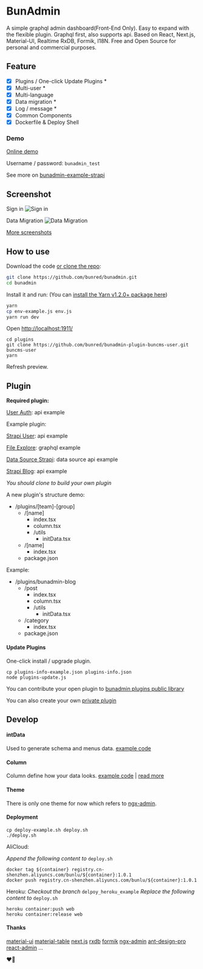 # BunAdmin

A simple graphql admin dashboard(Front-End Only). Easy to expand with the flexible plugin. Graphql first, also supports api. Based on React, Next.js, Material-UI, Realtime RxDB, Formik, I18N. Free and Open Source for personal and commercial purposes.

## Feature

* [x] Plugins / One-click Update Plugins *
* [x] Multi-user *
* [x] Multi-language
* [x] Data migration *
* [x] Log / message *
* [x] Common Components
* [x] Dockerfile & Deploy Shell

### Demo
[Online demo](http://bunadmin-example-strapi.herokuapp.com/)

Username / password: `bunadmin_test`

See more on [bunadmin-example-strapi](https://github.com/bunred/bunadmin-example-strapi)

## Screenshot
Sign in
![Sign in](https://gblobscdn.gitbook.com/assets%2F-M1ZbjnBaWO_NJOdj8_A%2F-M6mhhE1-tUO_GCYLgQI%2F-M6miE4Tjmp-npJcYvYz%2Fsign-in.png)

Data Migration
![Data Migration](https://gblobscdn.gitbook.com/assets%2F-M1ZbjnBaWO_NJOdj8_A%2F-M6mrbAysZsBxMpDj2In%2F-M6mj7lcCEI3UeWeLkip%2Fcore-migration.png)

[More screenshots](https://chris533.gitbook.io/bunadmin/screenshot)


## How to use
Download the code [or clone the repo](https://github.com/bunred/bunadmin):

```sh
git clone https://github.com/bunred/bunadmin.git
cd bunadmin
```

Install it and run: (You can [install the Yarn v1.2.0+ package here](https://yarnpkg.com/))

```sh
yarn
cp env-example.js env.js
yarn run dev
```
Open [http://localhost:1911/](http://localhost:1911/)
```
cd plugins
git clone https://github.com/bunred/bunadmin-plugin-buncms-user.git buncms-user
yarn
```
Refresh preview.

## Plugin

**Required plugin:**

[User Auth](https://github.com/bunred/bunadmin-plugin-buncms-user): api example

Example plugin: 

[Strapi User](https://github.com/bunred/bunadmin-plugin-buncms-strapi-user): api example

[File Explore](https://github.com/bunred/bunadmin-plugin-buncms-file): graphql example

[Data Source Strapi](https://github.com/bunred/bunadmin-plugin-data-source-strapi): data source api example

[Strapi Blog](https://github.com/bunred/bunadmin-plugin-strapi-blog-example): api example

*You should clone to build your own plugin*

A new plugin's structure demo:

- /plugins/[team]-[group]
    - /[name]
        - index.tsx
        - column.tsx
        - /utils
            - initData.tsx
    - /[name]
        - index.tsx
    - package.json

Example:
- /plugins/bunadmin-blog
    - /post
        - index.tsx
        - column.tsx
        - /utils
            - initData.tsx
    - /category
        - index.tsx
    - package.json

#### Update Plugins
One-click install / upgrade plugin.
```
cp plugins-info-example.json plugins-info.json
node plugins-update.js
```
You can contribute your open plugin to [bunadmin plugins public library](https://github.com/bunred/bunadmin-plugins)

You can also create your own [private plugin](https://github.com/bunred/bunadmin/plugins-info-example.json#L40)

## Develop

#### intData

Used to generate schema and menus data. [example code](https://github.com/bunred/bunadmin-plugin-strapi-blog-example/blob/master/utils/initData.tsx)

#### Column
Column define how your data looks. [example code](https://github.com/bunred/bunadmin-plugin-buncms-user/blob/master/list/columns.tsx) | [read more](https://material-table.com/#/docs/get-started)

#### Theme

There is only one theme for now which refers to [ngx-admin](https://github.com/akveo/ngx-admin).

#### Deployment
```
cp deploy-example.sh deploy.sh
./deploy.sh
```
AliCloud:

*Append the following content to* `deploy.sh`
```
docker tag ${container} registry.cn-shenzhen.aliyuncs.com/bunlu/${container}:1.0.1
docker push registry.cn-shenzhen.aliyuncs.com/bunlu/${container}:1.0.1
```

Heroku:
*Checkout the branch* `delpoy_heroku_example`
*Replace the following content to* `deploy.sh`
```
heroku container:push web
heroku container:release web
```

#### Thanks

[material-ui](https://github.com/mui-org/material-ui)
[material-table](https://github.com/mbrn/material-table)
[next.js](https://github.com/zeit/next.js)
[rxdb](https://github.com/pubkey/rxdb)
[formik](https://github.com/jaredpalmer/formik)
[ngx-admin](https://github.com/akveo/ngx-admin)
[ant-design-pro](https://github.com/ant-design/ant-design-pro)
[react-admin](https://github.com/marmelab/react-admin)
...

❤️🎉
